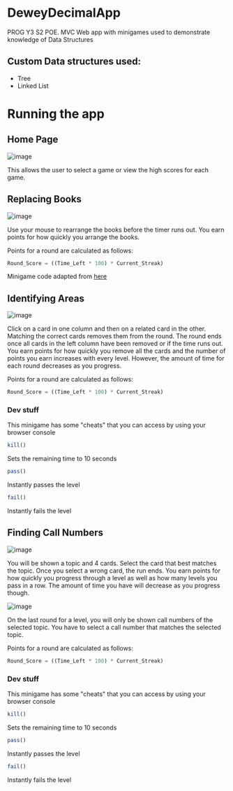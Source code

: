 # DeweyDecimalApp
PROG Y3 S2 POE. MVC Web app with minigames used to demonstrate knowledge of Data Structures

## Custom Data structures used:
- Tree
- Linked List

# Running the app

## Home Page

![image](https://user-images.githubusercontent.com/69512501/162480088-de4d5c9a-f58c-4cc3-8df6-2be40a3fc404.png)

This allows the user to select a game or view the high scores for each game.

## Replacing Books

![image](https://user-images.githubusercontent.com/69512501/162480313-67117ab2-bcce-4249-8d38-d81bf478170b.png)

Use your mouse to rearrange the books before the timer runs out. You earn points for how quickly you arrange the books.

Points for a round are calculated as follows:

```js 
Round_Score = ((Time_Left * 100) * Current_Streak)
```

Minigame code adapted from [here](https://sixthformstudyskills.ncl.ac.uk/libraries/game-dewey-decimal/#hidden_nav_top)

## Identifying Areas

![image](https://user-images.githubusercontent.com/69512501/162480960-c8521ea4-a418-48c1-9c76-8035489c9a92.png)

Click on a card in one column and then on a related card in the other. Matching the correct cards removes them from the round. The round ends once all cards in the left column have been removed or if the time runs out. You earn points for how quickly you remove all the cards and the number of points you earn increases with every level. However, the amount of time for each round decreases as you progress.

Points for a round are calculated as follows:

```js 
Round_Score = ((Time_Left * 100) * Current_Streak)
```

### Dev stuff

This minigame has some "cheats" that you can access by using your browser console

```js
kill()
```
Sets the remaining time to 10 seconds

```js
pass()
```
Instantly passes the level

```js
fail()
```
Instantly fails the level

## Finding Call Numbers

![image](https://user-images.githubusercontent.com/69512501/162482055-99b4405a-b129-4e1d-b96e-d96f811a6d4a.png)

You will be shown a topic and 4 cards. Select the card that best matches the topic. Once you select a wrong card, the run ends. You earn points for how quickly you progress through a level as well as how many levels you pass in a row. The amount of time you have will decrease as you progress though.

![image](https://user-images.githubusercontent.com/69512501/162482196-975e2777-89f4-4bd5-983f-84f6b9c85108.png)

On the last round for a level, you will only be shown call numbers of the selected topic. You have to select a call number that matches the selected topic.

Points for a round are calculated as follows:

```js 
Round_Score = ((Time_Left * 100) * Current_Streak)
```

### Dev stuff

This minigame has some "cheats" that you can access by using your browser console

```js
kill()
```
Sets the remaining time to 10 seconds

```js
pass()
```
Instantly passes the level

```js
fail()
```
Instantly fails the level

